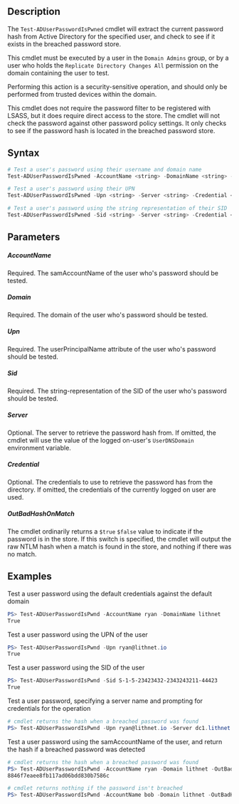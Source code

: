 ## Description
The ```Test-ADUserPasswordIsPwned``` cmdlet will extract the current password hash from Active Directory for the specified user, and check to see if it exists in the breached password store. 

This cmdlet must be executed by a user in the `Domain Admins` group, or by a user who holds the `Replicate Directory Changes All` permission on the domain containing the user to test. 

Performing this action is a security-sensitive operation, and should only be performed from trusted devices within the domain. 

This cmdlet does not require the password filter to be registered with LSASS, but it does require direct access to the store. The cmdlet will not check the password against other password policy settings. It only checks to see if the password hash is located in the breached password store.

## Syntax
```powershell
# Test a user's password using their username and domain name
Test-ADUserPasswordIsPwned -AccountName <string> -DomainName <string> -Server <string> -Credential <PSCredential> -OutBadHashOnMatch

# Test a user's password using their UPN
Test-ADUserPasswordIsPwned -Upn <string> -Server <string> -Credential <PSCredential> -OutBadHashOnMatch

# Test a user's password using the string representation of their SID
Test-ADUserPasswordIsPwned -Sid <string> -Server <string> -Credential <PSCredential> -OutBadHashOnMatch
```

## Parameters
##### AccountName
Required. The samAccountName of the user who's password should be tested.

##### Domain
Required. The domain of the user who's password should be tested.

##### Upn
Required. The userPrincipalName attribute of the user who's password should be tested.

##### Sid
Required. The string-representation of the SID of the user who's password should be tested.

##### Server
Optional. The server to retrieve the password hash from. If omitted, the cmdlet will use the value of the logged on-user's `UserDNSDomain` environment variable.

##### Credential
Optional. The credentials to use to retrieve the password has from the directory. If omitted, the credentials of the currently logged on user are used.

##### OutBadHashOnMatch
The cmdlet ordinarily returns a `$true` `$false` value to indicate if the password is in the store. If this switch is specified, the cmdlet will output the raw NTLM hash when a match is found in the store, and nothing if there was no match.

## Examples
Test a user password using the default credentials against the default domain
```powershell
PS> Test-ADUserPasswordIsPwnd -AccountName ryan -DomainName lithnet
True
```

Test a user password using the UPN of the user
```powershell
PS> Test-ADUserPasswordIsPwnd -Upn ryan@lithnet.io
True
```

Test a user password using the SID of the user
```powershell
PS> Test-ADUserPasswordIsPwnd -Sid S-1-5-23423432-2343243211-44423
True
```

Test a user password, specifying a server name and prompting for credentials for the operation
```powershell
# cmdlet returns the hash when a breached password was found
PS> Test-ADUserPasswordIsPwnd -Upn ryan@lithnet.io -Server dc1.lithnet.local -Credentials (Get-Credential)
```

Test a user password using the samAccountName of the user, and return the hash if a breached password was detected
```powershell
# cmdlet returns the hash when a breached password was found
PS> Test-ADUserPasswordIsPwnd -AccountName ryan -Domain lithnet -OutBadHashOnMatch
8846f7eaee8fb117ad06bdd830b7586c

# cmdlet returns nothing if the password isn't breached
PS> Test-ADUserPasswordIsPwnd -AccountName bob -Domain lithnet -OutBadHashOnMatch
```






